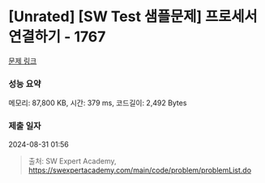 # [Unrated] [SW Test 샘플문제] 프로세서 연결하기 - 1767 

[문제 링크](https://swexpertacademy.com/main/code/problem/problemDetail.do?contestProbId=AV4suNtaXFEDFAUf) 

### 성능 요약

메모리: 87,800 KB, 시간: 379 ms, 코드길이: 2,492 Bytes

### 제출 일자

2024-08-31 01:56



> 출처: SW Expert Academy, https://swexpertacademy.com/main/code/problem/problemList.do